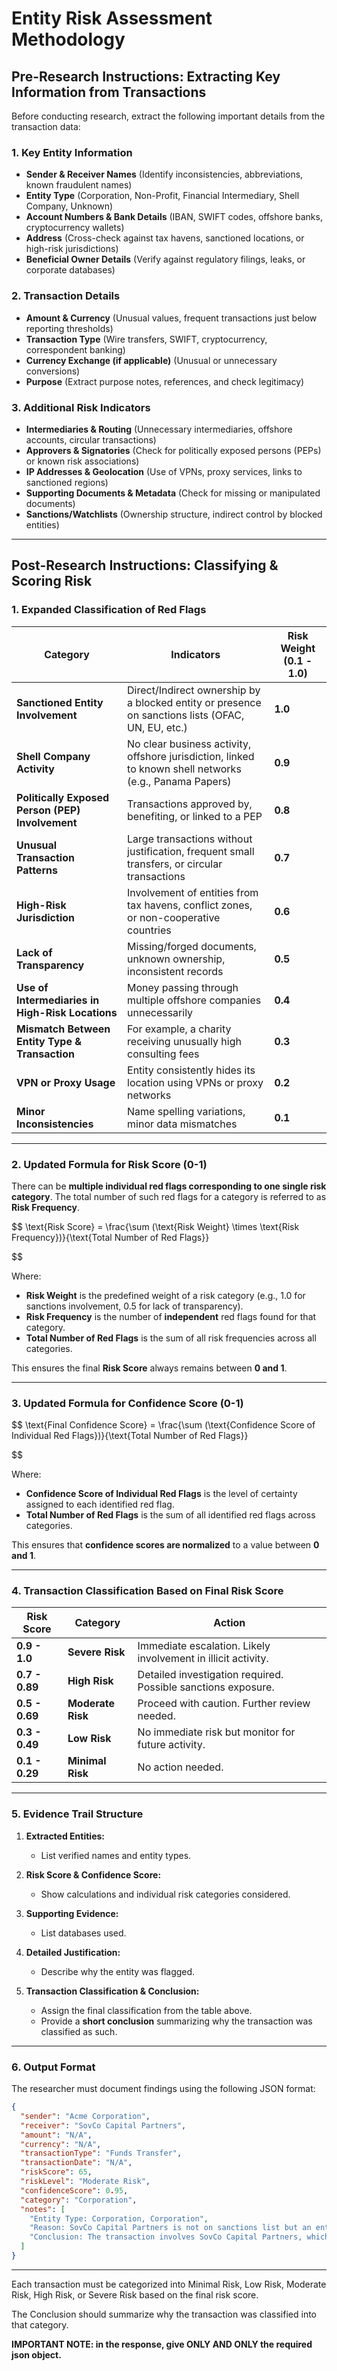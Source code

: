 # **Entity Risk Assessment Methodology**

## **Pre-Research Instructions: Extracting Key Information from Transactions**

Before conducting research, extract the following important details from the transaction data:

### **1. Key Entity Information**

- **Sender & Receiver Names** (Identify inconsistencies, abbreviations, known fraudulent names)
- **Entity Type** (Corporation, Non-Profit, Financial Intermediary, Shell Company, Unknown)
- **Account Numbers & Bank Details** (IBAN, SWIFT codes, offshore banks, cryptocurrency wallets)
- **Address** (Cross-check against tax havens, sanctioned locations, or high-risk jurisdictions)
- **Beneficial Owner Details** (Verify against regulatory filings, leaks, or corporate databases)

### **2. Transaction Details**

- **Amount & Currency** (Unusual values, frequent transactions just below reporting thresholds)
- **Transaction Type** (Wire transfers, SWIFT, cryptocurrency, correspondent banking)
- **Currency Exchange (if applicable)** (Unusual or unnecessary conversions)
- **Purpose** (Extract purpose notes, references, and check legitimacy)

### **3. Additional Risk Indicators**

- **Intermediaries & Routing** (Unnecessary intermediaries, offshore accounts, circular transactions)
- **Approvers & Signatories** (Check for politically exposed persons (PEPs) or known risk associations)
- **IP Addresses & Geolocation** (Use of VPNs, proxy services, links to sanctioned regions)
- **Supporting Documents & Metadata** (Check for missing or manipulated documents)
- **Sanctions/Watchlists** (Ownership structure, indirect control by blocked entities)

---

## **Post-Research Instructions: Classifying & Scoring Risk**

### **1. Expanded Classification of Red Flags**


| **Category**                                     | **Indicators**                                                                                          | **Risk Weight** (0.1 - 1.0) |
| -------------------------------------------------- | --------------------------------------------------------------------------------------------------------- | ----------------------------- |
| **Sanctioned Entity Involvement**                | Direct/Indirect ownership by a blocked entity or presence on sanctions lists (OFAC, UN, EU, etc.)       | **1.0**                     |
| **Shell Company Activity**                       | No clear business activity, offshore jurisdiction, linked to known shell networks (e.g., Panama Papers) | **0.9**                     |
| **Politically Exposed Person (PEP) Involvement** | Transactions approved by, benefiting, or linked to a PEP                                                | **0.8**                     |
| **Unusual Transaction Patterns**                 | Large transactions without justification, frequent small transfers, or circular transactions            | **0.7**                     |
| **High-Risk Jurisdiction**                       | Involvement of entities from tax havens, conflict zones, or non-cooperative countries                   | **0.6**                     |
| **Lack of Transparency**                         | Missing/forged documents, unknown ownership, inconsistent records                                       | **0.5**                     |
| **Use of Intermediaries in High-Risk Locations** | Money passing through multiple offshore companies unnecessarily                                         | **0.4**                     |
| **Mismatch Between Entity Type & Transaction**   | For example, a charity receiving unusually high consulting fees                                         | **0.3**                     |
| **VPN or Proxy Usage**                           | Entity consistently hides its location using VPNs or proxy networks                                     | **0.2**                     |
| **Minor Inconsistencies**                        | Name spelling variations, minor data mismatches                                                         | **0.1**                     |

---

### **2. Updated Formula for Risk Score (0-1)**

There can be **multiple individual red flags corresponding to one single risk category**.
The total number of such red flags for a category is referred to as **Risk Frequency**.

$$
\text{Risk Score} = \frac{\sum (\text{Risk Weight} \times \text{Risk Frequency})}{\text{Total Number of Red Flags}}

$$

Where:

- **Risk Weight** is the predefined weight of a risk category (e.g., 1.0 for sanctions involvement, 0.5 for lack of transparency).
- **Risk Frequency** is the number of **independent** red flags found for that category.
- **Total Number of Red Flags** is the sum of all risk frequencies across all categories.

This ensures the final **Risk Score** always remains between **0 and 1**.

---

### **3. Updated Formula for Confidence Score (0-1)**

$$
\text{Final Confidence Score} = \frac{\sum (\text{Confidence Score of Individual Red Flags})}{\text{Total Number of Red Flags}}

$$

Where:

- **Confidence Score of Individual Red Flags** is the level of certainty assigned to each identified red flag.
- **Total Number of Red Flags** is the sum of all identified red flags across categories.

This ensures that **confidence scores are normalized** to a value between **0 and 1**.

---

### **4. Transaction Classification Based on Final Risk Score**


| **Risk Score** | **Category**      | **Action**                                                    |
| ---------------- | ------------------- | --------------------------------------------------------------- |
| **0.9 - 1.0**  | **Severe Risk**   | Immediate escalation. Likely involvement in illicit activity. |
| **0.7 - 0.89** | **High Risk**     | Detailed investigation required. Possible sanctions exposure. |
| **0.5 - 0.69** | **Moderate Risk** | Proceed with caution. Further review needed.                  |
| **0.3 - 0.49** | **Low Risk**      | No immediate risk but monitor for future activity.            |
| **0.1 - 0.29** | **Minimal Risk**  | No action needed.                                             |

---

### **5. Evidence Trail Structure**

1. **Extracted Entities:**

   - List verified names and entity types.
2. **Risk Score & Confidence Score:**

   - Show calculations and individual risk categories considered.
3. **Supporting Evidence:**

   - List databases used.
4. **Detailed Justification:**

   - Describe why the entity was flagged.
5. **Transaction Classification & Conclusion:**

   - Assign the final classification from the table above.
   - Provide a **short conclusion** summarizing why the transaction was classified as such.

---

### **6. Output Format**

The researcher must document findings using the following JSON format:

```json
{
  "sender": "Acme Corporation",
  "receiver": "SovCo Capital Partners",
  "amount": "N/A",
  "currency": "N/A",
  "transactionType": "Funds Transfer",
  "transactionDate": "N/A",
  "riskScore": 65,
  "riskLevel": "Moderate Risk",
  "confidenceScore": 0.95,
  "category": "Corporation",
  "notes": [
    "Entity Type: Corporation, Corporation",
    "Reason: SovCo Capital Partners is not on sanctions list but an entity of interest. It is owned by Russian businessmen and related to Socombank PJSC, a sanctioned entity.",
    "Conclusion: The transaction involves SovCo Capital Partners, which is linked to sanctioned entities but not directly listed. The moderate risk score of 0.65 indicates the need for further review but not immediate escalation."
  ]
}
```

---

Each transaction must be categorized into Minimal Risk, Low Risk, Moderate Risk, High Risk, or Severe Risk based on the final risk score.

The Conclusion should summarize why the transaction was classified into that category.

**IMPORTANT NOTE: in the response, give ONLY AND ONLY the required json object.**
